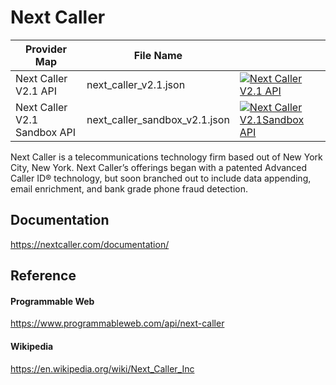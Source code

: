 # Next Caller

| Provider Map                 | File Name                     |                                                                                                                                                                                                                                                                  |
|------------------------------|-------------------------------|------------------------------------------------------------------------------------------------------------------------------------------------------------------------------------------------------------------------------------------------------------------|
| Next Caller V2.1 API         | next_caller_v2.1.json         | [![Next Caller V2.1 API](https://d233zlhvpze22y.cloudfront.net/github/AddBitScoopXSmall.png)](https://bitscoop.com/maps/create?source=https://raw.githubusercontent.com/bitscooplabs/provider-maps/master/next_caller/next_caller_v2.1.json)                |
| Next Caller V2.1 Sandbox API | next_caller_sandbox_v2.1.json | [![Next Caller V2.1Sandbox API](https://d233zlhvpze22y.cloudfront.net/github/AddBitScoopXSmall.png)](https://bitscoop.com/maps/create?source=https://raw.githubusercontent.com/bitscooplabs/provider-maps/master/next_caller/next_caller_sandbox_v2.1.json) |

Next Caller is a telecommunications technology firm based out of New York City, New York. Next Caller’s offerings began with a patented Advanced Caller ID® technology, but soon branched out to include data appending, email enrichment, and bank grade phone fraud detection.

## Documentation
https://nextcaller.com/documentation/

## Reference

#### Programmable Web
https://www.programmableweb.com/api/next-caller

#### Wikipedia
https://en.wikipedia.org/wiki/Next_Caller_Inc